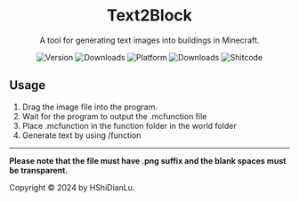 <h1 align="center">
  Text2Block
</h1>
<p align="center">
  A tool for generating text images into buildings in Minecraft.
</p>

<p align="center">
  <a style="text-decoration:none">
    <img src="https://img.shields.io/github/v/tag/HShiDianLu/Text2Block?label=Version&color=vue" alt="Version"/>
  </a>

  <a style="text-decoration:none">
    <img src="https://img.shields.io/github/downloads/HShiDianLu/Text2Block/total?label=Downloads&color=vue" alt="Downloads"/>
  </a>
  
  <a style="text-decoration:none">
    <img src="https://img.shields.io/badge/Platform-Windows-Vue" alt="Platform">
  </a>
  
  <a style="text-decoration:none">
    <img src="https://img.shields.io/badge/Lisence-MIT-Vue" alt="Downloads"/>
  </a>

  <a style="text-decoration:none">
    <img src="https://img.shields.io/badge/Language-Python-blue" alt="Shitcode"/>
  </a>
</p>

## Usage
1. Drag the image file into the program.
2. Wait for the program to output the .mcfunction file
3. Place .mcfunction in the function folder in the world folder
4. Generate text by using /function
---
**Please note that the file must have .png suffix and the blank spaces must be transparent.**

Copyright © 2024 by HShiDianLu.
